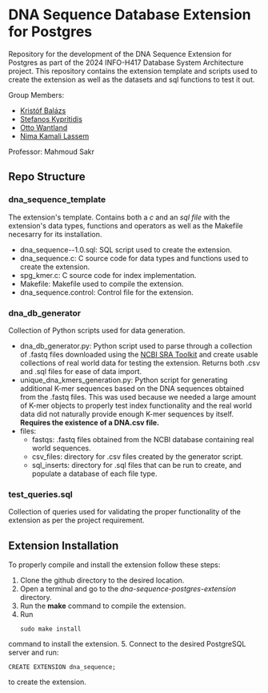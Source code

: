 # DNA Sequence Database Extension for Postgres
Repository for the development of the DNA Sequence Extension for Postgres as part of the 2024 INFO-H417 Database System Architecture project.
This repository contains the extension template and scripts used to create the extension as well as the datasets and sql functions to test it out.

Group Members:
- [Kristóf Balázs](https://github.com/Kiklar)
- [Stefanos Kypritidis](https://github.com/stef4k)
- [Otto Wantland](https://github.com/Owantland)
- [Nima Kamali Lassem]()

Professor: Mahmoud Sakr

## Repo Structure
### dna_sequence_template
The extension's template. Contains both a _c_ and an _sql file_ with the extension's data types, functions and operators as well as the Makefile necesarry for its installation.
- dna_sequence--1.0.sql: SQL script used to create the extension.
- dna_sequence.c: C source code for data types and functions used to create the extension.
- spg_kmer.c: C source code for index implementation.
- Makefile: Makefile used to compile the extension.
- dna_sequence.control: Control file for the extension.

### dna_db_generator
Collection of Python scripts used for data generation.
- dna_db_generator.py: Python script used to parse through a collection of .fastq files downloaded using the [NCBI SRA Toolkit](https://github.com/ncbi/sra-tools/wiki/01.-Downloading-SRA-Toolkit) and create usable collections of real world data for testing the extension. Returns both .csv and .sql files for ease of data import.
- unique_dna_kmers_generation.py: Python script for generating additional K-mer sequences based on the DNA sequences obtained from the .fastq files. This was used because we needed a large amount of K-mer objects to properly test index functionality and the real world data did not naturally provide enough K-mer sequences by itself. **Requires the existence of a DNA.csv file.**
- files:
	- fastqs: .fastq files obtained from the NCBI database containing real world sequences.
	- csv_files: directory for .csv files created by the generator script.
	- sql_inserts: directory for .sql files that can be run to create, and populate a database of each file type. 

### test_queries.sql
Collection of queries used for validating the proper functionality of the extension as per the project requirement.

## Extension Installation
To properly compile and install the extension follow these steps:
1. Clone the github directory to the desired location.
2. Open a terminal and go to the *dna-sequence-postgres-extension* directory.
3. Run the **make** command to compile the extension.
4. Run 
	```
	sudo make install
	``` 
command to install the extension.
5. Connect to the desired PostgreSQL server and run:
```
CREATE EXTENSION dna_sequence;
```
to create the extension.